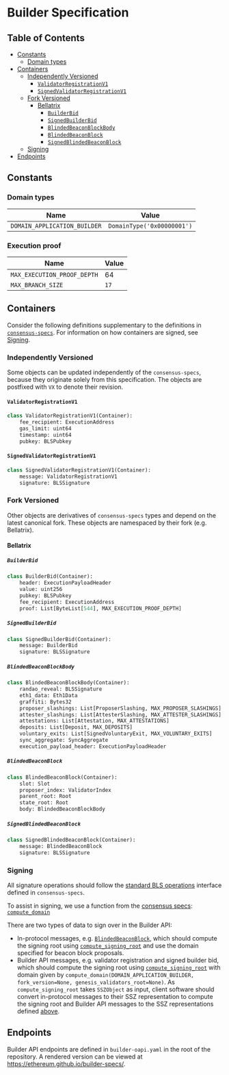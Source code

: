 # Builder Specification

## Table of Contents

<!-- START doctoc generated TOC please keep comment here to allow auto update -->
<!-- DON'T EDIT THIS SECTION, INSTEAD RE-RUN doctoc TO UPDATE -->

- [Constants](#constants)
  - [Domain types](#domain-types)
- [Containers](#containers)
  - [Independently Versioned](#independently-versioned)
    - [`ValidatorRegistrationV1`](#validatorregistrationv1)
    - [`SignedValidatorRegistrationV1`](#signedvalidatorregistrationv1)
  - [Fork Versioned](#fork-versioned)
    - [Bellatrix](#bellatrix)
      - [`BuilderBid`](#builderbid)
      - [`SignedBuilderBid`](#signedbuilderbid)
      - [`BlindedBeaconBlockBody`](#blindedbeaconblockbody)
      - [`BlindedBeaconBlock`](#blindedbeaconblock)
      - [`SignedBlindedBeaconBlock`](#signedblindedbeaconblock)
  - [Signing](#signing)
- [Endpoints](#endpoints)

<!-- END doctoc generated TOC please keep comment here to allow auto update -->

## Constants

### Domain types

| Name | Value |
| - | - |
| `DOMAIN_APPLICATION_BUILDER` | `DomainType('0x00000001')` |

### Execution proof

| Name | Value |
| - | - |
| `MAX_EXECUTION_PROOF_DEPTH` | 64 |
| `MAX_BRANCH_SIZE` | `17` |

## Containers

Consider the following definitions supplementary to the definitions in
[`consensus-specs`][consensus-specs]. For information on how containers are
signed, see [Signing](#signing).

### Independently Versioned

Some objects can be updated independently of the `consensus-specs`, because
they originate solely from this specification. The objects are postfixed with
`VX` to denote their revision.

#### `ValidatorRegistrationV1`

```python
class ValidatorRegistrationV1(Container):
    fee_recipient: ExecutionAddress
    gas_limit: uint64
    timestamp: uint64
    pubkey: BLSPubkey
```

#### `SignedValidatorRegistrationV1`

```python
class SignedValidatorRegistrationV1(Container):
    message: ValidatorRegistrationV1
    signature: BLSSignature
```

### Fork Versioned

Other objects are derivatives of `consensus-specs` types and depend on the
latest canonical fork. These objects are namespaced by their fork (e.g.
Bellatrix).

#### Bellatrix

##### `BuilderBid`

```python
class BuilderBid(Container):
    header: ExecutionPayloadHeader
    value: uint256
    pubkey: BLSPubkey
    fee_recipient: ExecutionAddress
    proof: List[ByteList[544], MAX_EXECUTION_PROOF_DEPTH]
```

##### `SignedBuilderBid`

```python
class SignedBuilderBid(Container):
    message: BuilderBid
    signature: BLSSignature
```

##### `BlindedBeaconBlockBody`

```python
class BlindedBeaconBlockBody(Container):
    randao_reveal: BLSSignature
    eth1_data: Eth1Data
    graffiti: Bytes32
    proposer_slashings: List[ProposerSlashing, MAX_PROPOSER_SLASHINGS]
    attester_slashings: List[AttesterSlashing, MAX_ATTESTER_SLASHINGS]
    attestations: List[Attestation, MAX_ATTESTATIONS]
    deposits: List[Deposit, MAX_DEPOSITS]
    voluntary_exits: List[SignedVoluntaryExit, MAX_VOLUNTARY_EXITS]
    sync_aggregate: SyncAggregate
    execution_payload_header: ExecutionPayloadHeader
```

##### `BlindedBeaconBlock`

```python
class BlindedBeaconBlock(Container):
    slot: Slot
    proposer_index: ValidatorIndex
    parent_root: Root
    state_root: Root
    body: BlindedBeaconBlockBody
```

##### `SignedBlindedBeaconBlock`

```python
class SignedBlindedBeaconBlock(Container):
    message: BlindedBeaconBlock
    signature: BLSSignature
```

### Signing

All signature operations should follow the [standard BLS operations][bls]
interface defined in `consensus-specs`.

To assist in signing, we use a function from the [consensus specs][consensus-specs]: 
[`compute_domain`][compute-domain]

There are two types of data to sign over in the Builder API:
* In-protocol messages, e.g. [`BlindedBeaconBlock`](#blindedbeaconblock), which
  should compute the signing root using [`compute_signing_root`][compute-root]
  and use the domain specified for beacon block proposals.
* Builder API messages, e.g. validator registration and signed builder bid, which should compute the
  signing root using [`compute_signing_root`][compute-root] with domain given by
  `compute_domain(DOMAIN_APPLICATION_BUILDER, fork_version=None, genesis_validators_root=None)`.
As `compute_signing_root` takes `SSZObject` as input, client software should
convert in-protocol messages to their SSZ representation to compute the signing
root and Builder API messages to the SSZ representations defined
[above](#containers).

## Endpoints

Builder API endpoints are defined in `builder-oapi.yaml` in the root of the
repository. A rendered version can be viewed at
https://ethereum.github.io/builder-specs/.


[consensus-specs]: https://github.com/ethereum/consensus-specs
[bls]: https://github.com/ethereum/consensus-specs/blob/dev/specs/phase0/beacon-chain.md#bls-signatures
[compute-root]: https://github.com/ethereum/consensus-specs/blob/dev/specs/phase0/beacon-chain.md#compute_signing_root
[compute-domain]: https://github.com/ethereum/consensus-specs/blob/dev/specs/phase0/beacon-chain.md#compute_domain
